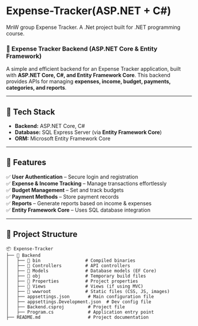 ﻿# Expense-Tracker(ASP.NET + C#)
MnW group Expense Tracker. A .Net project built for .NET programming course.


### **📌 Expense Tracker Backend (ASP.NET Core & Entity Framework)**
A simple and efficient backend for an Expense Tracker application, built with **ASP.NET Core, C#, and Entity Framework Core**. This backend provides APIs for managing **expenses, income, budget, payments, categories, and reports**.

---

## **🚀 Tech Stack**
- **Backend:** ASP.NET Core, C#  
- **Database:** SQL Express Server (via **Entity Framework Core**)  
- **ORM:** Microsoft Entity Framework Core  

---

## **📖 Features**
✅ **User Authentication** – Secure login and registration  
✅ **Expense & Income Tracking** – Manage transactions effortlessly  
✅ **Budget Management** – Set and track budgets  
✅ **Payment Methods** – Store payment records  
✅ **Reports** – Generate reports based on income & expenses  
✅ **Entity Framework Core** – Uses SQL database integration  

---

## **📂 Project Structure**
```
📦 Expense-Tracker
├── 📂 Backend
│   ├── 📂 bin                 # Compiled binaries
│   ├── 📂 Controllers         # API controllers
│   ├── 📂 Models              # Database models (EF Core)
│   ├── 📂 obj                 # Temporary build files
│   ├── 📂 Properties          # Project properties
│   ├── 📂 Views               # Views (if using MVC)
│   ├── 📂 wwwroot             # Static files (CSS, JS, images)
│   ├── appsettings.json       # Main configuration file
│   ├── appsettings.Development.json  # Dev config file
│   ├── Backend.csproj         # Project file
│   ├── Program.cs             # Application entry point
├── README.md                  # Project documentation

```


